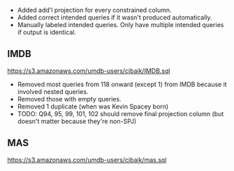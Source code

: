 - Added add'l projection for every constrained column.
- Added correct intended queries if it wasn't produced automatically.
- Manually labeled intended queries. Only have multiple intended queries if output is identical.

## IMDB

https://s3.amazonaws.com/umdb-users/cjbaik/IMDB.sql

- Removed most queries from 118 onward (except 1) from IMDB because it involved nested queries.
- Removed those with empty queries.
- Removed 1 duplicate (when was Kevin Spacey born)
- TODO: Q94, 95, 99, 101, 102 should remove final projection column (but doesn't matter because they're non-SPJ)


## MAS

https://s3.amazonaws.com/umdb-users/cjbaik/mas.sql
